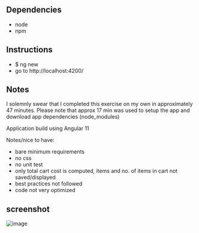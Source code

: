 ## Dependencies
* node
* npm

## Instructions 

* $ ng new <app-name> 
* go to http://localhost:4200/

## Notes


I solemnly swear that I completed this exercise on my own in approximately 47 minutes. 
Please note that approx 17 min was used to setup the app and download app dependencies (node_modules)


Application build using Angular 11 

Notes/nice to have:
* bare minimum requirements
* no css
* no unit test
* only total cart cost is computed, items and no. of items in cart not saved/displayed
* best practices not followed
* code not very optimized


## screenshot
![image](https://user-images.githubusercontent.com/83465456/117533890-a85cde80-b021-11eb-99eb-1f954c1dcb26.png)
